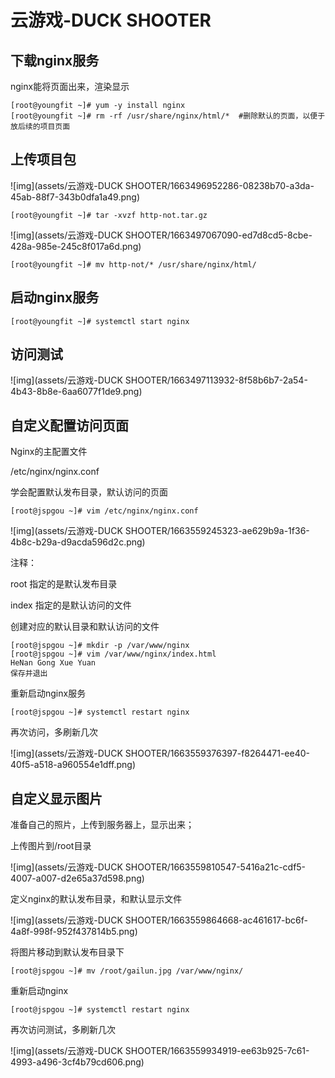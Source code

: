 # 云游戏-DUCK SHOOTER

## 下载nginx服务

nginx能将页面出来，渲染显示

```shell
[root@youngfit ~]# yum -y install nginx
[root@youngfit ~]# rm -rf /usr/share/nginx/html/*  #删除默认的页面，以便于放后续的项目页面
```

## 上传项目包

![img](assets/云游戏-DUCK SHOOTER/1663496952286-08238b70-a3da-45ab-88f7-343b0dfa1a49.png)

```shell
[root@youngfit ~]# tar -xvzf http-not.tar.gz
```

![img](assets/云游戏-DUCK SHOOTER/1663497067090-ed7d8cd5-8cbe-428a-985e-245c8f017a6d.png)

```shell
[root@youngfit ~]# mv http-not/* /usr/share/nginx/html/
```

## 启动nginx服务

```shell
[root@youngfit ~]# systemctl start nginx
```

## 访问测试

![img](assets/云游戏-DUCK SHOOTER/1663497113932-8f58b6b7-2a54-4b43-8b8e-6aa6077f1de9.png)



## 自定义配置访问页面

Nginx的主配置文件

/etc/nginx/nginx.conf



学会配置默认发布目录，默认访问的页面

```shell
[root@jspgou ~]# vim /etc/nginx/nginx.conf
```

![img](assets/云游戏-DUCK SHOOTER/1663559245323-ae629b9a-1f36-4b8c-b29a-d9acda596d2c.png)

注释：

root   指定的是默认发布目录

index 指定的是默认访问的文件



创建对应的默认目录和默认访问的文件

```shell
[root@jspgou ~]# mkdir -p /var/www/nginx
[root@jspgou ~]# vim /var/www/nginx/index.html
HeNan Gong Xue Yuan
保存并退出
```

重新启动nginx服务

```shell
[root@jspgou ~]# systemctl restart nginx
```

再次访问，多刷新几次

![img](assets/云游戏-DUCK SHOOTER/1663559376397-f8264471-ee40-40f5-a518-a960554e1dff.png)



## 自定义显示图片

准备自己的照片，上传到服务器上，显示出来；

上传图片到/root目录

![img](assets/云游戏-DUCK SHOOTER/1663559810547-5416a21c-cdf5-4007-a007-d2e65a37d598.png)

定义nginx的默认发布目录，和默认显示文件

![img](assets/云游戏-DUCK SHOOTER/1663559864668-ac461617-bc6f-4a8f-998f-952f437814b5.png)

将图片移动到默认发布目录下

```shell
[root@jspgou ~]# mv /root/gailun.jpg /var/www/nginx/
```

重新启动nginx

```shell
[root@jspgou ~]# systemctl restart nginx
```

再次访问测试，多刷新几次

![img](assets/云游戏-DUCK SHOOTER/1663559934919-ee63b925-7c61-4993-a496-3cf4b79cd606.png)